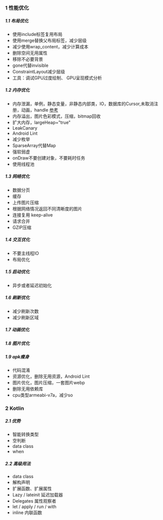 ### 1 性能优化
##### 1.1 布局优化
- 使用include标签复用布局
- 使用merge替换父布局标签，减少层级
- 减少使用wrap_content，减少计算成本
- 删除空间无用属性
- 移除不必要背景
- gone代替invisible
- ConstraintLayout减少层级
- 工具：调试GPU过度绘制、 GPU呈现模式分析

##### 1.2 内存优化
- 内存泄漏，单例，静态变量，非静态内部类，IO，数据库的Cursor,未取消注册，动画，handle [参考](https://www.jianshu.com/p/72eef0f144a6)
- 内存溢出，图片色彩模式，压缩，bitmap回收
- 扩大内存，largeHeap="true"
- LeakCanary
- Android Lint
- 减少枚举
- SparseArray代替Map
- 强软弱虚
- onDraw不要创建对象，不要耗时任务
- 使用线程池

##### 1.3 网络优化
- 数据分页
- 缓存
- 上传图片压缩
- 根据网络情况返回不同清晰度的图片
- 连接复用 keep-alive
- 请求合并
- GZIP压缩

##### 1.4 交互优化
- 不要主线程IO
- 布局优化

##### 1.5 启动优化
- 异步或者延迟初始化

##### 1.6 刷新优化
- 减少刷新次数
- 减少刷新区域

##### 1.7 动画优化

##### 1.8 图片优化

##### 1.9 apk瘦身
- 代码混淆
- 资源优化，删除无用资源，Android Lint
- 图片优化，图片压缩，一套图片webp
- 删除无用依赖库
- cpu类型armeabi-v7a，减少so

### 2 Kotlin
##### 2.1 优势
- 智能转换类型
- 空判断
- data class
- when

##### 2.2 高级用法

- data class
- 解构声明
- 扩展函数、扩展属性
- Lazy / lateinit 延迟加载器
- Delegates 属性观察者
- let / apply / run / with
- inline 内联函数




